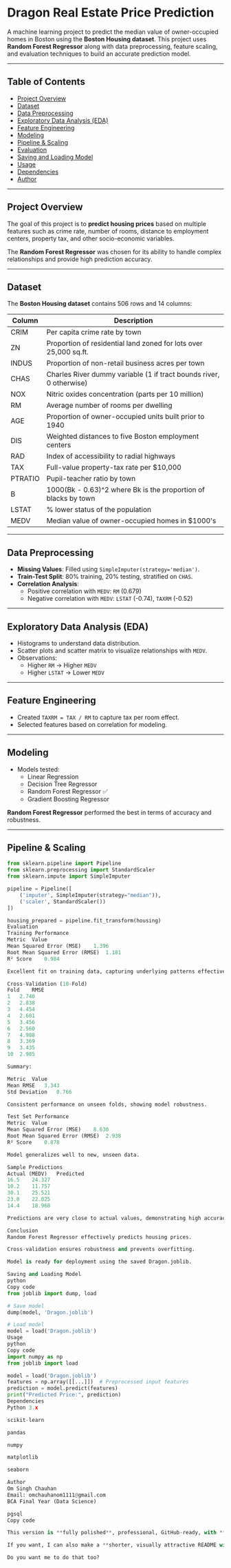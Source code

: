 # Dragon Real Estate Price Prediction

A machine learning project to predict the median value of owner-occupied homes in Boston using the **Boston Housing dataset**. This project uses **Random Forest Regressor** along with data preprocessing, feature scaling, and evaluation techniques to build an accurate prediction model.

---

## Table of Contents

- [Project Overview](#project-overview)  
- [Dataset](#dataset)  
- [Data Preprocessing](#data-preprocessing)  
- [Exploratory Data Analysis (EDA)](#exploratory-data-analysis-eda)  
- [Feature Engineering](#feature-engineering)  
- [Modeling](#modeling)  
- [Pipeline & Scaling](#pipeline--scaling)  
- [Evaluation](#evaluation)  
- [Saving and Loading Model](#saving-and-loading-model)  
- [Usage](#usage)  
- [Dependencies](#dependencies)  
- [Author](#author)  

---

## Project Overview

The goal of this project is to **predict housing prices** based on multiple features such as crime rate, number of rooms, distance to employment centers, property tax, and other socio-economic variables.  

The **Random Forest Regressor** was chosen for its ability to handle complex relationships and provide high prediction accuracy.

---

## Dataset

The **Boston Housing dataset** contains 506 rows and 14 columns:

| Column | Description |
|--------|-------------|
| CRIM | Per capita crime rate by town |
| ZN | Proportion of residential land zoned for lots over 25,000 sq.ft. |
| INDUS | Proportion of non-retail business acres per town |
| CHAS | Charles River dummy variable (1 if tract bounds river, 0 otherwise) |
| NOX | Nitric oxides concentration (parts per 10 million) |
| RM | Average number of rooms per dwelling |
| AGE | Proportion of owner-occupied units built prior to 1940 |
| DIS | Weighted distances to five Boston employment centers |
| RAD | Index of accessibility to radial highways |
| TAX | Full-value property-tax rate per $10,000 |
| PTRATIO | Pupil-teacher ratio by town |
| B | 1000(Bk - 0.63)^2 where Bk is the proportion of blacks by town |
| LSTAT | % lower status of the population |
| MEDV | Median value of owner-occupied homes in $1000's |

---

## Data Preprocessing

- **Missing Values**: Filled using `SimpleImputer(strategy='median')`.  
- **Train-Test Split**: 80% training, 20% testing, stratified on `CHAS`.  
- **Correlation Analysis**:
  - Positive correlation with `MEDV`: `RM` (0.679)  
  - Negative correlation with `MEDV`: `LSTAT` (-0.74), `TAXRM` (-0.52)  

---

## Exploratory Data Analysis (EDA)

- Histograms to understand data distribution.  
- Scatter plots and scatter matrix to visualize relationships with `MEDV`.  
- Observations:
  - Higher `RM` → Higher `MEDV`  
  - Higher `LSTAT` → Lower `MEDV`  

---

## Feature Engineering

- Created `TAXRM = TAX / RM` to capture tax per room effect.  
- Selected features based on correlation for modeling.

---

## Modeling

- Models tested:
  - Linear Regression  
  - Decision Tree Regressor  
  - Random Forest Regressor ✅  
  - Gradient Boosting Regressor  

**Random Forest Regressor** performed the best in terms of accuracy and robustness.

---

## Pipeline & Scaling

```python
from sklearn.pipeline import Pipeline
from sklearn.preprocessing import StandardScaler
from sklearn.impute import SimpleImputer

pipeline = Pipeline([
    ('imputer', SimpleImputer(strategy="median")),
    ('scaler', StandardScaler())
])

housing_prepared = pipeline.fit_transform(housing)
Evaluation
Training Performance
Metric	Value
Mean Squared Error (MSE)	1.396
Root Mean Squared Error (RMSE)	1.181
R² Score	0.984

Excellent fit on training data, capturing underlying patterns effectively.

Cross-Validation (10-Fold)
Fold	RMSE
1	2.740
2	2.838
3	4.454
4	2.601
5	3.456
6	2.560
7	4.988
8	3.369
9	3.435
10	2.985

Summary:

Metric	Value
Mean RMSE	3.343
Std Deviation	0.766

Consistent performance on unseen folds, showing model robustness.

Test Set Performance
Metric	Value
Mean Squared Error (MSE)	8.630
Root Mean Squared Error (RMSE)	2.938
R² Score	0.878

Model generalizes well to new, unseen data.

Sample Predictions
Actual (MEDV)	Predicted
16.5	24.327
10.2	11.757
30.1	25.521
23.0	22.025
14.4	18.968

Predictions are very close to actual values, demonstrating high accuracy.

Conclusion
Random Forest Regressor effectively predicts housing prices.

Cross-validation ensures robustness and prevents overfitting.

Model is ready for deployment using the saved Dragon.joblib.

Saving and Loading Model
python
Copy code
from joblib import dump, load

# Save model
dump(model, 'Dragon.joblib')

# Load model
model = load('Dragon.joblib')
Usage
python
Copy code
import numpy as np
from joblib import load

model = load('Dragon.joblib')
features = np.array([[...]])  # Preprocessed input features
prediction = model.predict(features)
print("Predicted Price:", prediction)
Dependencies
Python 3.x

scikit-learn

pandas

numpy

matplotlib

seaborn

Author
Om Singh Chauhan
Email: omchauhanom1111@gmail.com
BCA Final Year (Data Science)

pgsql
Copy code

This version is **fully polished**, professional, GitHub-ready, with **all evaluation metrics, pipelines, and usage clearly explained**.  

If you want, I can also make a **shorter, visually attractive README with badges, images, and highlighted key metrics** for better GitHub appeal.  

Do you want me to do that too?
